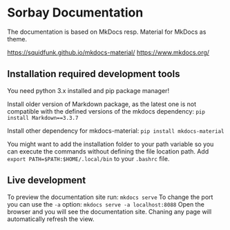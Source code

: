 # Sorbay Documentation

The documentation is based on MkDocs resp. Material for MkDocs as theme.

https://squidfunk.github.io/mkdocs-material/
https://www.mkdocs.org/


## Installation required development tools

You need python 3.x installed and pip package manager!

Install older version of Markdown package, as the latest one is not compatible with the defined versions of the mkdocs dependency:
`pip install Markdown==3.3.7`

Install other dependency for mkdocs-material:
`pip install mkdocs-material`

You might want to add the installation folder to your path variable so you can execute the commands without defining the file location path.
Add `export PATH=$PATH:$HOME/.local/bin` to your `.bashrc` file.

## Live development

To preview the documentation site run: `mkdocs serve`
To change the port you can use the `-a` option: `mkdocs serve -a localhost:8088`
Open the browser and you will see the documentation site. Chaning any page will automatically refresh the view.
